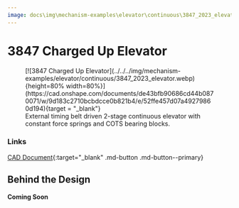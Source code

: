 ```yaml
---
image: docs\img\mechanism-examples\elevator\continuous\3847_2023_elevator.webp
---
```


# 3847 Charged Up Elevator

<figure markdown="span">
[![3847 Charged Up Elevator](../../../img/mechanism-examples/elevator/continuous/3847_2023_elevator.webp){height=80% width=80%}](https://cad.onshape.com/documents/de43bfb90686cd44b0870071/w/9d183c2710bcbdcce0b821b4/e/52ffe457d07a49279860d194){target = "_blank"}
<figcaption>External timing belt driven 2-stage continuous elevator with constant force springs and COTS bearing blocks.</figcaption>
</figure>

### Links

[CAD Document](https://cad.onshape.com/documents/de43bfb90686cd44b0870071/w/9d183c2710bcbdcce0b821b4/e/52ffe457d07a49279860d194 "CAD Document Link"){:target="_blank" .md-button .md-button--primary}

## Behind the Design
**Coming Soon**

<br>